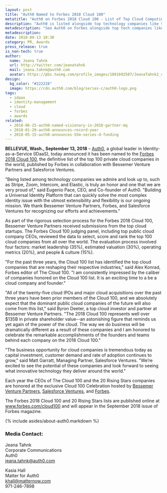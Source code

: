 ```yaml
---
layout: post
title: "Auth0 Named to Forbes 2018 Cloud 100"
metatitle: "Auth0 on Forbes 2018 Cloud 100 - List of Top Cloud Computing Tech Co."
description: "Auth0 is listed alongside top technology companies like Stripe, Zoom, Intercom, Elastic, and others."
metadescription: "See Auth0 on Forbes alongside top tech companies like Stripe, Zoom, Intercom, and others. Forbes Cloud 100 - list of private companies leading Cloud Computing in 2018."
metadescription: 
date: 2018-09-13 10:30
category: PR, Awards
press_release: true
is_non-tech: true
author:
  name: Jeana Tahnk
  url: http://twitter.com/jeanatahnk
  mail: jeana.tahnk@auth0.com
  avatar: https://pbs.twimg.com/profile_images/1891692507/JeanaTahnk2_crop_400x400.jpg
design:
  bg_color: "#222228"
  image: https://cdn.auth0.com/blog/series-c/auth0-logo.png
tags:
  - idaas
  - identity-management
  - cloud
  - forbes
  - awards
related:
  - 2018-06-25-auth0-named-visionary-in-2018-gartner-mq
  - 2018-01-29-auth0-announces-record-year
  - 2018-05-15-auth0-announces-55m-series-d-funding
---
```


**BELLEVUE, Wash., September 13, 2018** – [Auth0](https://auth0.com/), a global leader in Identity-as-a-Service (IDaaS), today announced it has been named to the [Forbes 2018 Cloud 100](https://www.forbes.com/cloud100/), the definitive list of the top 100 private cloud companies in the world, published by Forbes in collaboration with Bessemer Venture Partners and Salesforce Ventures. 

"Being listed among technology companies we admire and look up to, such as Stripe, Zoom, Intercom, and Elastic, is truly an honor and one that we are very proud of," said Eugenio Pace, CEO, and Co-founder of Auth0. "Building a Universal Identity Platform that can quickly solve the most complex identity issue with the utmost extensibility and flexibility is our ongoing mission. We thank Bessemer Venture Partners, Forbes, and Salesforce Ventures for recognizing our efforts and achievements."
 
As part of the rigorous selection process for the Forbes 2018 Cloud 100, Bessemer Venture Partners received submissions from the top cloud startups. The Forbes Cloud 100 judging panel, including top public cloud company CEOs, reviewed the data to select, score and rank the top 100 cloud companies from all over the world. The evaluation process involved four factors: market leadership (35%), estimated valuation (30%), operating metrics (20%), and people & culture (15%). 

"For the past three years, the Cloud 100 list has identified the top cloud companies that are reshaping their respective industries," said Alex Konrad, Forbes editor of The Cloud 100. "I am consistently impressed by the caliber of companies honored on the Cloud 100 list. It is an exciting time to a be a cloud company and founder." 

"All of the twenty-five cloud IPOs and major cloud acquisitions over the past three years have been prior members of the Cloud 100, and we absolutely expect that the dominant public cloud companies of the future will also come from this list," said Byron Deeter, a top cloud investor and partner at Bessemer Venture Partners. "The 2018 Cloud 100 represents well over $135B in private shareholder value--an astonishing figure that reminds us yet again of the power of the cloud. The way we do business will be dramatically different as a result of these companies and I am honored to celebrate the remarkable accomplishments of the founders and teams behind each company on the 2018 Cloud 100."

"The business opportunity for cloud companies is tremendous today as capital investment, customer demand and rate of adoption continues to grow," said Matt Garratt, Managing Partner, Salesforce Ventures. "We’re excited to see the potential of these companies and look forward to seeing what innovative technology they deliver around the world."
 
Each year the CEOs of The Cloud 100 and the 20 Rising Stars companies are honored at the exclusive Cloud 100 Celebration hosted by [Bessemer Venture Partners](https://www.bvp.com/), [Salesforce Ventures](https://www.salesforce.com/company/ventures/), and [Forbes](https://www.forbes.com/). 

The Forbes 2018 Cloud 100 and 20 Rising Stars lists are published online at www.forbes.com/cloud100 and will appear in the September 2018 issue of Forbes magazine.

{% include asides/about-auth0.markdown %}

### **Media Contact:**

Jeana Tahnk<br>
Corporate Communications<br>
Auth0<br>
[jeana.tahnk@auth0.com](mailto:jeana.tahnk@auth0.com)

Kasia Hall<br>
Matter for Auth0<br>
[khall@matternow.com](mailto:khall@matternow.com)<br>
971-246-7898
